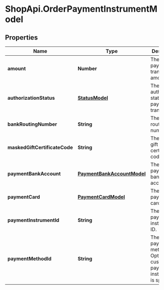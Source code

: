 # ShopApi.OrderPaymentInstrumentModel

## Properties
Name | Type | Description | Notes
------------ | ------------- | ------------- | -------------
**amount** | **Number** | The payment transaction amount. | [optional] 
**authorizationStatus** | [**StatusModel**](StatusModel.md) | The authorization status of the payment transaction. | [optional] 
**bankRoutingNumber** | **String** | The bank routing number. | [optional] 
**maskedGiftCertificateCode** | **String** | The masked gift certificate code. | [optional] 
**paymentBankAccount** | [**PaymentBankAccountModel**](PaymentBankAccountModel.md) | The payment bank account. | [optional] 
**paymentCard** | [**PaymentCardModel**](PaymentCardModel.md) | The payment card. | [optional] 
**paymentInstrumentId** | **String** | The payment instrument ID. | [optional] 
**paymentMethodId** | **String** | The payment method id. Optional if a customer payment instrument id is specified. | [optional] 



